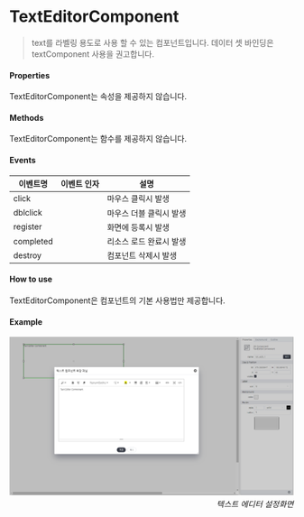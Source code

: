 # TextEditorComponent
> text를 라벨링 용도로 사용 할 수 있는 컴포넌트입니다.
> 데이터 셋 바인딩은 textComponent 사용을 권고합니다.

#### Properties

TextEditorComponent는 속성을 제공하지 않습니다.

#### Methods

TextEditorComponent는 함수를 제공하지 않습니다.

#### Events
|이벤트명|이벤트 인자|설명|
|---|---|---|
|click||마우스 클릭시 발생|
|dblclick||마우스 더블 클릭시 발생|
|register||화면에 등록시 발생|
|completed||리소스 로드 완료시 발생|
|destroy||컴포넌트 삭제시 발생|

#### How to use

TextEditorComponent은 컴포넌트의 기본 사용법만 제공합니다.

#### Example

![gras](./images/text_editor.png)
<p align="right" style="margin-top: -.85em;font-style: italic;">텍스트 에디터 설정화면</p>